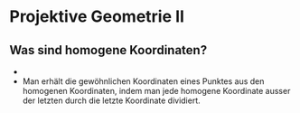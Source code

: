 # Projektive Geometrie II



## Was sind homogene Koordinaten?

* 
* Man erhält die gewöhnlichen Koordinaten eines Punktes aus den homogenen Koordinaten, indem man jede homogene Koordinate ausser der letzten durch die letzte Koordinate dividiert.